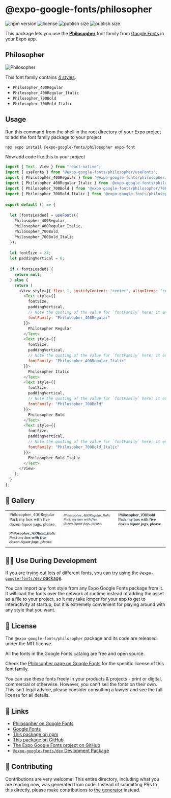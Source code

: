 # @expo-google-fonts/philosopher

![npm version](https://flat.badgen.net/npm/v/@expo-google-fonts/philosopher)
![license](https://flat.badgen.net/github/license/expo/google-fonts)
![publish size](https://flat.badgen.net/packagephobia/install/@expo-google-fonts/philosopher)
![publish size](https://flat.badgen.net/packagephobia/publish/@expo-google-fonts/philosopher)

This package lets you use the [**Philosopher**](https://fonts.google.com/specimen/Philosopher) font family from [Google Fonts](https://fonts.google.com/) in your Expo app.

## Philosopher

![Philosopher](./font-family.png)

This font family contains [4 styles](#-gallery).

- `Philosopher_400Regular`
- `Philosopher_400Regular_Italic`
- `Philosopher_700Bold`
- `Philosopher_700Bold_Italic`

## Usage

Run this command from the shell in the root directory of your Expo project to add the font family package to your project

```sh
npx expo install @expo-google-fonts/philosopher expo-font
```

Now add code like this to your project

```js
import { Text, View } from "react-native";
import { useFonts } from '@expo-google-fonts/philosopher/useFonts';
import { Philosopher_400Regular } from '@expo-google-fonts/philosopher/400Regular';
import { Philosopher_400Regular_Italic } from '@expo-google-fonts/philosopher/400Regular_Italic';
import { Philosopher_700Bold } from '@expo-google-fonts/philosopher/700Bold';
import { Philosopher_700Bold_Italic } from '@expo-google-fonts/philosopher/700Bold_Italic';

export default () => {

  let [fontsLoaded] = useFonts({
    Philosopher_400Regular, 
    Philosopher_400Regular_Italic, 
    Philosopher_700Bold, 
    Philosopher_700Bold_Italic
  });

  let fontSize = 24;
  let paddingVertical = 6;

  if (!fontsLoaded) {
    return null;
  } else {
    return (
      <View style={{ flex: 1, justifyContent: "center", alignItems: "center" }}>
        <Text style={{
          fontSize,
          paddingVertical,
          // Note the quoting of the value for `fontFamily` here; it expects a string!
          fontFamily: "Philosopher_400Regular"
        }}>
          Philosopher Regular
        </Text>
        <Text style={{
          fontSize,
          paddingVertical,
          // Note the quoting of the value for `fontFamily` here; it expects a string!
          fontFamily: "Philosopher_400Regular_Italic"
        }}>
          Philosopher Italic
        </Text>
        <Text style={{
          fontSize,
          paddingVertical,
          // Note the quoting of the value for `fontFamily` here; it expects a string!
          fontFamily: "Philosopher_700Bold"
        }}>
          Philosopher Bold
        </Text>
        <Text style={{
          fontSize,
          paddingVertical,
          // Note the quoting of the value for `fontFamily` here; it expects a string!
          fontFamily: "Philosopher_700Bold_Italic"
        }}>
          Philosopher Bold Italic
        </Text>
      </View>
    );
  }
};
```

## 🔡 Gallery


||||
|-|-|-|
|![Philosopher_400Regular](./400Regular/Philosopher_400Regular.ttf.png)|![Philosopher_400Regular_Italic](./400Regular_Italic/Philosopher_400Regular_Italic.ttf.png)|![Philosopher_700Bold](./700Bold/Philosopher_700Bold.ttf.png)||
|![Philosopher_700Bold_Italic](./700Bold_Italic/Philosopher_700Bold_Italic.ttf.png)||||


## 👩‍💻 Use During Development

If you are trying out lots of different fonts, you can try using the [`@expo-google-fonts/dev` package](https://github.com/expo/google-fonts/tree/master/font-packages/dev#readme).

You can import _any_ font style from any Expo Google Fonts package from it. It will load the fonts over the network at runtime instead of adding the asset as a file to your project, so it may take longer for your app to get to interactivity at startup, but it is extremely convenient for playing around with any style that you want.


## 📖 License

The `@expo-google-fonts/philosopher` package and its code are released under the MIT license.

All the fonts in the Google Fonts catalog are free and open source.

Check the [Philosopher page on Google Fonts](https://fonts.google.com/specimen/Philosopher) for the specific license of this font family.

You can use these fonts freely in your products & projects - print or digital, commercial or otherwise. However, you can't sell the fonts on their own. This isn't legal advice, please consider consulting a lawyer and see the full license for all details.

## 🔗 Links

- [Philosopher on Google Fonts](https://fonts.google.com/specimen/Philosopher)
- [Google Fonts](https://fonts.google.com/)
- [This package on npm](https://www.npmjs.com/package/@expo-google-fonts/philosopher)
- [This package on GitHub](https://github.com/expo/google-fonts/tree/master/font-packages/philosopher)
- [The Expo Google Fonts project on GitHub](https://github.com/expo/google-fonts)
- [`@expo-google-fonts/dev` Devlopment Package](https://github.com/expo/google-fonts/tree/master/font-packages/dev)

## 🤝 Contributing

Contributions are very welcome! This entire directory, including what you are reading now, was generated from code. Instead of submitting PRs to this directly, please make contributions to [the generator](https://github.com/expo/google-fonts/tree/master/packages/generator) instead.
